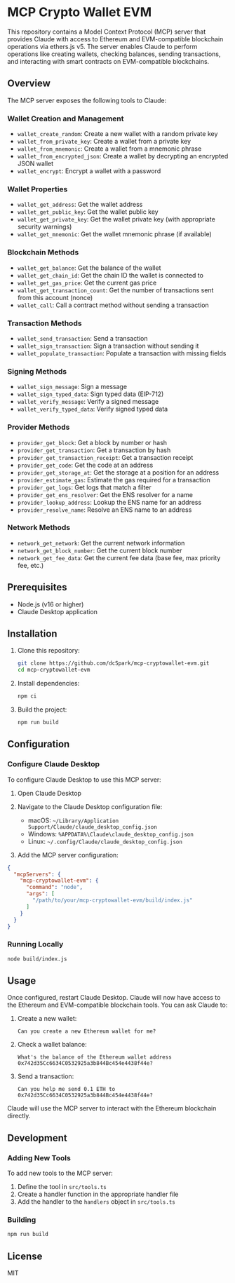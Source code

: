 # MCP Crypto Wallet EVM

This repository contains a Model Context Protocol (MCP) server that provides Claude with access to Ethereum and EVM-compatible blockchain operations via ethers.js v5. The server enables Claude to perform operations like creating wallets, checking balances, sending transactions, and interacting with smart contracts on EVM-compatible blockchains.

## Overview

The MCP server exposes the following tools to Claude:

### Wallet Creation and Management
- `wallet_create_random`: Create a new wallet with a random private key
- `wallet_from_private_key`: Create a wallet from a private key
- `wallet_from_mnemonic`: Create a wallet from a mnemonic phrase
- `wallet_from_encrypted_json`: Create a wallet by decrypting an encrypted JSON wallet
- `wallet_encrypt`: Encrypt a wallet with a password

### Wallet Properties
- `wallet_get_address`: Get the wallet address
- `wallet_get_public_key`: Get the wallet public key
- `wallet_get_private_key`: Get the wallet private key (with appropriate security warnings)
- `wallet_get_mnemonic`: Get the wallet mnemonic phrase (if available)

### Blockchain Methods
- `wallet_get_balance`: Get the balance of the wallet
- `wallet_get_chain_id`: Get the chain ID the wallet is connected to
- `wallet_get_gas_price`: Get the current gas price
- `wallet_get_transaction_count`: Get the number of transactions sent from this account (nonce)
- `wallet_call`: Call a contract method without sending a transaction

### Transaction Methods
- `wallet_send_transaction`: Send a transaction
- `wallet_sign_transaction`: Sign a transaction without sending it
- `wallet_populate_transaction`: Populate a transaction with missing fields

### Signing Methods
- `wallet_sign_message`: Sign a message
- `wallet_sign_typed_data`: Sign typed data (EIP-712)
- `wallet_verify_message`: Verify a signed message
- `wallet_verify_typed_data`: Verify signed typed data

### Provider Methods
- `provider_get_block`: Get a block by number or hash
- `provider_get_transaction`: Get a transaction by hash
- `provider_get_transaction_receipt`: Get a transaction receipt
- `provider_get_code`: Get the code at an address
- `provider_get_storage_at`: Get the storage at a position for an address
- `provider_estimate_gas`: Estimate the gas required for a transaction
- `provider_get_logs`: Get logs that match a filter
- `provider_get_ens_resolver`: Get the ENS resolver for a name
- `provider_lookup_address`: Lookup the ENS name for an address
- `provider_resolve_name`: Resolve an ENS name to an address

### Network Methods
- `network_get_network`: Get the current network information
- `network_get_block_number`: Get the current block number
- `network_get_fee_data`: Get the current fee data (base fee, max priority fee, etc.)

## Prerequisites

- Node.js (v16 or higher)
- Claude Desktop application

## Installation

1. Clone this repository:
   ```bash
   git clone https://github.com/dcSpark/mcp-cryptowallet-evm.git
   cd mcp-cryptowallet-evm
   ```

2. Install dependencies:
   ```bash
   npm ci
   ```

3. Build the project:
   ```bash
   npm run build
   ```

## Configuration

### Configure Claude Desktop

To configure Claude Desktop to use this MCP server:

1. Open Claude Desktop
2. Navigate to the Claude Desktop configuration file:
   - macOS: `~/Library/Application Support/Claude/claude_desktop_config.json`
   - Windows: `%APPDATA%\Claude\claude_desktop_config.json`
   - Linux: `~/.config/Claude/claude_desktop_config.json`

3. Add the MCP server configuration:

```json
{
  "mcpServers": {
    "mcp-cryptowallet-evm": {
      "command": "node",
      "args": [
        "/path/to/your/mcp-cryptowallet-evm/build/index.js"
      ]
    }
  }
}
```

### Running Locally

```bash
node build/index.js
```

## Usage

Once configured, restart Claude Desktop. Claude will now have access to the Ethereum and EVM-compatible blockchain tools. You can ask Claude to:

1. Create a new wallet:
   ```
   Can you create a new Ethereum wallet for me?
   ```

2. Check a wallet balance:
   ```
   What's the balance of the Ethereum wallet address 0x742d35Cc6634C0532925a3b844Bc454e4438f44e?
   ```

3. Send a transaction:
   ```
   Can you help me send 0.1 ETH to 0x742d35Cc6634C0532925a3b844Bc454e4438f44e?
   ```

Claude will use the MCP server to interact with the Ethereum blockchain directly.

## Development

### Adding New Tools

To add new tools to the MCP server:

1. Define the tool in `src/tools.ts`
2. Create a handler function in the appropriate handler file
3. Add the handler to the `handlers` object in `src/tools.ts`

### Building

```bash
npm run build
```

## License

MIT
